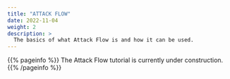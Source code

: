 ```yaml
---
title: "ATTACK FLOW"
date: 2022-11-04
weight: 2
description: >
  The basics of what Attack Flow is and how it can be used.
---
```


{{% pageinfo %}}
The Attack Flow tutorial is currently under construction.
{{% /pageinfo %}}